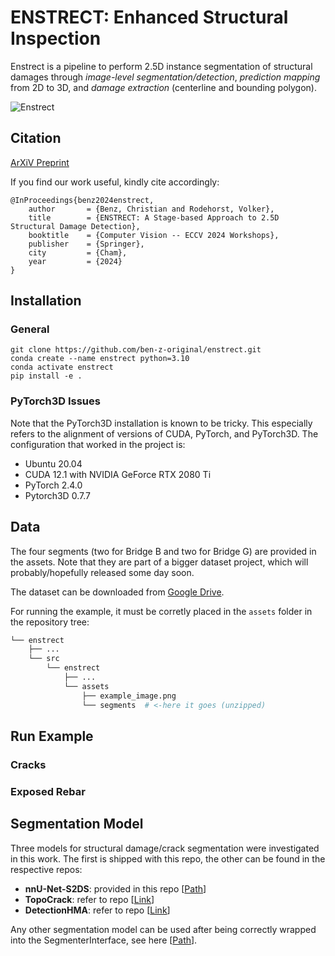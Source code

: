 # ENSTRECT: Enhanced Structural Inspection

Enstrect is a pipeline to perform 2.5D instance segmentation of structural damages through *image-level segmentation/detection*, *prediction mapping* from 2D to 3D, and *damage extraction* (centerline and bounding polygon).

![Enstrect](https://github.com/user-attachments/assets/94b79295-d3c4-4101-9441-f69dbb8a6ec2)


## Citation
[ArXiV Preprint](https://arxiv.org/abs/2401.03298)

If you find our work useful, kindly cite accordingly:
```
@InProceedings{benz2024enstrect,
    author       = {Benz, Christian and Rodehorst, Volker},
    title        = {ENSTRECT: A Stage-based Approach to 2.5D Structural Damage Detection},
    booktitle    = {Computer Vision -- ECCV 2024 Workshops},
    publisher    = {Springer},
    city         = {Cham},
    year         = {2024}
}
```

## Installation
### General
```
git clone https://github.com/ben-z-original/enstrect.git
conda create --name enstrect python=3.10
conda activate enstrect
pip install -e .
```

### PyTorch3D Issues
Note that the PyTorch3D installation is known to be tricky. This especially refers to the alignment of versions of CUDA, PyTorch, and PyTorch3D. The configuration that worked in the project is:
- Ubuntu 20.04
- CUDA 12.1 with NVIDIA GeForce RTX 2080 Ti
- PyTorch 2.4.0
- Pytorch3D 0.7.7

## Data
The four segments (two for Bridge B and two for Bridge G) are provided in the assets. 
Note that they are part of a bigger dataset project, which will probably/hopefully released some day soon.

The dataset can be downloaded from [Google Drive](https://drive.google.com/file/d/1a1zwuuvaDVfmovGbcEsazfxr7OLfusLM/view?usp=sharing). 


For running the example, it must be corretly placed in the ```assets``` folder in the repository tree:
``` bash
└── enstrect
    ├── ...
    └── src
        └── enstrect
            ├── ...
            └── assets
                ├── example_image.png
                └── segments  # <-here it goes (unzipped)
```

## Run Example
### Cracks


### Exposed Rebar

## Segmentation Model
Three models for structural damage/crack segmentation were investigated in this work. 
The first is shipped with this repo, the other can be found in the respective repos:
- **nnU-Net-S2DS**: provided in this repo [[Path](./src/enstrect/segmentation/nnunet_s2ds.py)]
- **TopoCrack**: refer to repo [[Link](https://github.com/eesd-epfl/topo_crack_detection)]
- **DetectionHMA**: refer to repo [[Link](https://github.com/ben-z-original/detectionhma)]

Any other segmentation model can be used after being correctly wrapped into the SegmenterInterface, 
see here [[Path](./src/enstrect/segmentation/base.py)].


